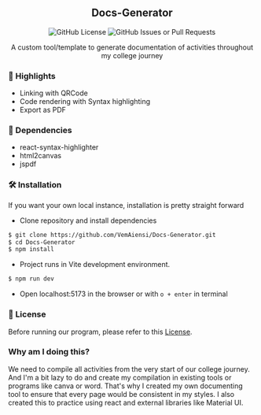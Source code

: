 <h2 align="center">Docs-Generator</h2>
<p align="center">
    <img src="https://img.shields.io/github/license/vemaiensi/docs-generator?style=for-the-badge" alt="GitHub License">
    <img src="https://img.shields.io/github/issues/vemaiensi/docs-generator?style=for-the-badge" alt="GitHub Issues or Pull Requests">
</p>
<p align="center">A custom tool/template to generate documentation of activities throughout my college journey</p>

### 📌 Highlights

- Linking with QRCode
- Code rendering with Syntax highlighting
- Export as PDF

### 🧩 Dependencies

- react-syntax-highlighter
- html2canvas
- jspdf

### 🛠️ Installation

If you want your own local instance, installation is pretty straight forward

- Clone repository and install dependencies

```sh
$ git clone https://github.com/VemAiensi/Docs-Generator.git
$ cd Docs-Generator
$ npm install
```

- Project runs in Vite development environment.

```sh
$ npm run dev
```

- Open localhost:5173 in the browser or with `o + enter` in terminal

### 📜 License

Before running our program, please refer to this [License](https://github.com/vemaiensi/docs-generator/blob/main/LICENSE).

### Why am I doing this?

We need to compile all activities from the very start of our college journey. And I'm a bit lazy to do and create my compilation in existing tools or programs like canva or word. That's why I created my own documenting tool to ensure that every page would be consistent in my styles. I also created this to practice using react and external libraries like Material UI.
